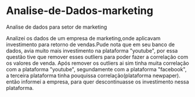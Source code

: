 # Analise-de-Dados-marketing
Analise de dados para setor de marketing 


Analizei os dados de um empresa de marketing,onde aplicavam investimento para retorno de vendas.Pude nota que em seu banco de dados, avia muito mais investimento na plataforma "youtube", por essa questão tive que remover esses outliers para poder fazer a correlação com os valores de venda.
Após remover os outliers ai sim tinha muita correlação com a plataforma "youtube", segundamente com a plataforma "facebook", a terceira plataforma tinha pouquissa correlação(plataforma newpaper).
então informei a empresa, para quer descontinuasse os investimento nessa plataforma.


